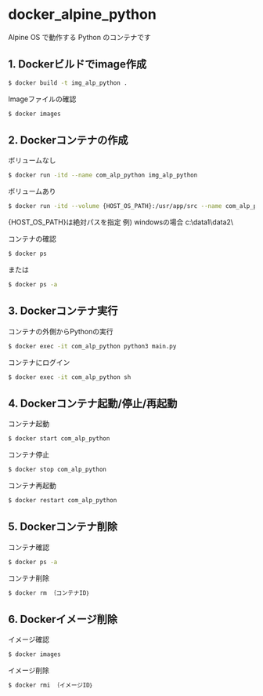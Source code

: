 # docker_alpine_python

Alpine OS で動作する Python のコンテナです

## 1. Dockerビルドでimage作成

```sh
$ docker build -t img_alp_python .
```

Imageファイルの確認

```sh
$ docker images
```

## 2. Dockerコンテナの作成

ボリュームなし

```sh
$ docker run -itd --name com_alp_python img_alp_python
```

ボリュームあり

```sh
$ docker run -itd --volume {HOST_OS_PATH}:/usr/app/src --name com_alp_python img_jalp_python
```
{HOST_OS_PATH}は絶対パスを指定
例) windowsの場合 c:\data1\data2\

コンテナの確認
```sh
$ docker ps
```

または

```sh
$ docker ps -a
```

## 3. Dockerコンテナ実行

コンテナの外側からPythonの実行

```sh
$ docker exec -it com_alp_python python3 main.py
```

コンテナにログイン

```sh
$ docker exec -it com_alp_python sh
```

## 4. Dockerコンテナ起動/停止/再起動

コンテナ起動

```sh
$ docker start com_alp_python
```

コンテナ停止

```sh
$ docker stop com_alp_python
```

コンテナ再起動

```sh
$ docker restart com_alp_python
```

## 5. Dockerコンテナ削除

コンテナ確認

```sh
$ docker ps -a
```

コンテナ削除

```sh
$ docker rm ｛コンテナID｝
```

## 6. Dockerイメージ削除

イメージ確認

```sh
$ docker images
```

イメージ削除

```sh
$ docker rmi ｛イメージID｝
```

